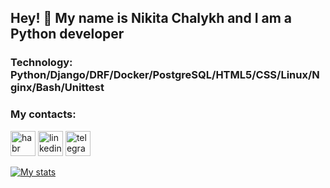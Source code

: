 ## Hey! 👋 My name is Nikita Chalykh and I am a Python developer

### Technology: Python/Django/DRF/Docker/PostgreSQL/HTML5/CSS/Linux/Nginx/Bash/Unittest

### My contacts:
[<img src='https://cdn.jsdelivr.net/npm/simple-icons@3.0.1/icons/habr.svg' alt='habr' height='40'>](https://career.habr.com/Nikita223613)
[<img src='https://cdn.jsdelivr.net/npm/simple-icons@3.0.1/icons/linkedin.svg' alt='linkedin' height='40'>](https://www.linkedin.com/in/NikitaChalykh/)
[<img src='https://cdn.jsdelivr.net/npm/simple-icons@3.0.1/icons/telegram.svg' alt='telegram' height='40'>](http://t-do.ru/NikitaChalykh)

[![My stats](https://github-readme-stats.vercel.app/api?username=NikitaChalykh)](https://github.com/NikitaChalykh/github-readme-stats)
